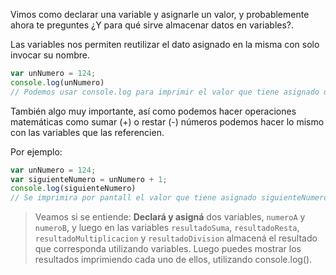 Vimos como declarar una variable y asignarle un valor, y probablemente ahora te preguntes ¿Y para qué sirve almacenar datos en variables?.

Las variables nos permiten reutilizar el dato asignado en la misma con solo invocar su nombre.

```javascript
var unNumero = 124;
console.log(unNumero) 
// Podemos usar console.log para imprimir el valor que tiene asignado unNumero. Su resultado será 124.
```

También algo muy importante, así como podemos hacer operaciones matemáticas como sumar (+) o restar (-) números podemos hacer lo mismo con las variables que las referencien.

Por ejemplo:

```javascript
var unNumero = 124;
var siguienteNumero = unNumero + 1;
console.log(siguienteNumero) 
// Se imprimira por pantall el valor que tiene asignado siguienteNumero que será 125.
```

> Veamos si se entiende: **Declará y asigná** dos variables, `numeroA` y `numeroB`, y luego en las variables `resultadoSuma`, `resultadoResta`, `resultadoMultiplicacion` y `resultadoDivision` almacená el resultado que corresponda utilizando variables.
Luego puedes mostrar los resultados imprimiendo cada uno de ellos, utilizando console.log().  
